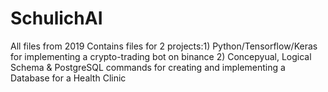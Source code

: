 # SchulichAI
All files from 2019 
Contains files for 2 projects:1) Python/Tensorflow/Keras for implementing a crypto-trading bot on binance
2) Concepyual, Logical Schema & PostgreSQL commands for creating and implementing a Database for a Health Clinic
